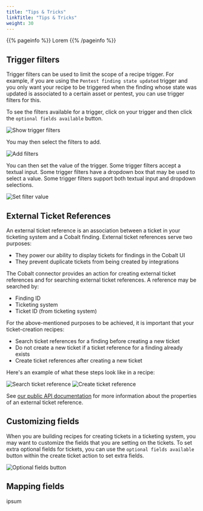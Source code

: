 ```yaml
---
title: "Tips & Tricks"
linkTitle: "Tips & Tricks"
weight: 30
---
```


{{% pageinfo %}}
Lorem
{{% /pageinfo %}}

## Trigger filters

Trigger filters can be used to limit the scope of a recipe trigger.
For example, if you are using the `Pentest finding state updated` trigger and you only want your recipe to be triggered
when the finding whose state was updated is associated to a certain asset or pentest, you can use trigger filters for this.

To see the filters available for a trigger, click on your trigger and then click the `optional fields available` button.

![Show trigger filters](/integrations/integration_builder/tips_and_tricks/trigger_filters/show_trigger_filters.png "Show trigger filters")

You may then select the filters to add.

![Add filters](/integrations/integration_builder/tips_and_tricks/trigger_filters/add_filters.png "Add filters")

You can then set the value of the trigger.
Some trigger filters accept a textual input.
Some trigger filters have a dropdown box that may be used to select a value.
Some trigger filters support both textual input and dropdown selections.

![Set filter value](/integrations/integration_builder/tips_and_tricks/trigger_filters/set_filter_value.png "Set filter value")

## External Ticket References

An external ticket reference is an association between a ticket in your ticketing system and a Cobalt finding.
External ticket references serve two purposes:

* They power our ability to display tickets for findings in the Cobalt UI
* They prevent duplicate tickets from being created by integrations

The Cobalt connector provides an action for creating external ticket references and for searching external ticket references.
A reference may be searched by:

* Finding ID
* Ticketing system
* Ticket ID (from ticketing system)

For the above-mentioned purposes to be achieved, it is important that your ticket-creation recipes:

* Search ticket references for a finding before creating a new ticket
* Do not create a new ticket if a ticket reference for a finding already exists
* Create ticket references after creating a new ticket

Here's an example of what these steps look like in a recipe:

![Search ticket reference](/integrations/integration_builder/tips_and_tricks/external_ticket_references/search_ticket_reference.png "Search ticket reference")
![Create ticket reference](/integrations/integration_builder/tips_and_tricks/external_ticket_references/create_ticket_reference.png "Create ticket reference")

See [our public API documentation](/cobalt-api/v2/) for more information about the properties of an external ticket reference.

## Customizing fields

When you are building recipes for creating tickets in a ticketing system, you may want to customize the fields that you are setting on the tickets.
To set extra optional fields for tickets, you can use the `optional fields available` button within the create ticket action to set extra fields.

![Optional fields button](/integrations/integration_builder/tips_and_tricks/customizing_fields/optional_fields_button.png "Optional fields button")

## Mapping fields

ipsum
